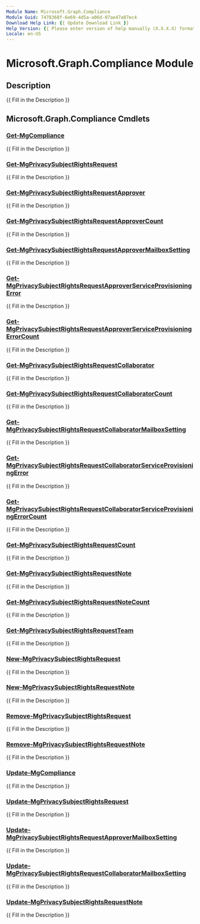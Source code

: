 ```yaml
---
Module Name: Microsoft.Graph.Compliance
Module Guid: 7478368f-6e69-4d5a-a06d-07ae47a87ec4
Download Help Link: {{ Update Download Link }}
Help Version: {{ Please enter version of help manually (X.X.X.X) format }}
Locale: en-US
---
```


# Microsoft.Graph.Compliance Module
## Description
{{ Fill in the Description }}

## Microsoft.Graph.Compliance Cmdlets
### [Get-MgCompliance](Get-MgCompliance.md)
{{ Fill in the Description }}

### [Get-MgPrivacySubjectRightsRequest](Get-MgPrivacySubjectRightsRequest.md)
{{ Fill in the Description }}

### [Get-MgPrivacySubjectRightsRequestApprover](Get-MgPrivacySubjectRightsRequestApprover.md)
{{ Fill in the Description }}

### [Get-MgPrivacySubjectRightsRequestApproverCount](Get-MgPrivacySubjectRightsRequestApproverCount.md)
{{ Fill in the Description }}

### [Get-MgPrivacySubjectRightsRequestApproverMailboxSetting](Get-MgPrivacySubjectRightsRequestApproverMailboxSetting.md)
{{ Fill in the Description }}

### [Get-MgPrivacySubjectRightsRequestApproverServiceProvisioningError](Get-MgPrivacySubjectRightsRequestApproverServiceProvisioningError.md)
{{ Fill in the Description }}

### [Get-MgPrivacySubjectRightsRequestApproverServiceProvisioningErrorCount](Get-MgPrivacySubjectRightsRequestApproverServiceProvisioningErrorCount.md)
{{ Fill in the Description }}

### [Get-MgPrivacySubjectRightsRequestCollaborator](Get-MgPrivacySubjectRightsRequestCollaborator.md)
{{ Fill in the Description }}

### [Get-MgPrivacySubjectRightsRequestCollaboratorCount](Get-MgPrivacySubjectRightsRequestCollaboratorCount.md)
{{ Fill in the Description }}

### [Get-MgPrivacySubjectRightsRequestCollaboratorMailboxSetting](Get-MgPrivacySubjectRightsRequestCollaboratorMailboxSetting.md)
{{ Fill in the Description }}

### [Get-MgPrivacySubjectRightsRequestCollaboratorServiceProvisioningError](Get-MgPrivacySubjectRightsRequestCollaboratorServiceProvisioningError.md)
{{ Fill in the Description }}

### [Get-MgPrivacySubjectRightsRequestCollaboratorServiceProvisioningErrorCount](Get-MgPrivacySubjectRightsRequestCollaboratorServiceProvisioningErrorCount.md)
{{ Fill in the Description }}

### [Get-MgPrivacySubjectRightsRequestCount](Get-MgPrivacySubjectRightsRequestCount.md)
{{ Fill in the Description }}

### [Get-MgPrivacySubjectRightsRequestNote](Get-MgPrivacySubjectRightsRequestNote.md)
{{ Fill in the Description }}

### [Get-MgPrivacySubjectRightsRequestNoteCount](Get-MgPrivacySubjectRightsRequestNoteCount.md)
{{ Fill in the Description }}

### [Get-MgPrivacySubjectRightsRequestTeam](Get-MgPrivacySubjectRightsRequestTeam.md)
{{ Fill in the Description }}

### [New-MgPrivacySubjectRightsRequest](New-MgPrivacySubjectRightsRequest.md)
{{ Fill in the Description }}

### [New-MgPrivacySubjectRightsRequestNote](New-MgPrivacySubjectRightsRequestNote.md)
{{ Fill in the Description }}

### [Remove-MgPrivacySubjectRightsRequest](Remove-MgPrivacySubjectRightsRequest.md)
{{ Fill in the Description }}

### [Remove-MgPrivacySubjectRightsRequestNote](Remove-MgPrivacySubjectRightsRequestNote.md)
{{ Fill in the Description }}

### [Update-MgCompliance](Update-MgCompliance.md)
{{ Fill in the Description }}

### [Update-MgPrivacySubjectRightsRequest](Update-MgPrivacySubjectRightsRequest.md)
{{ Fill in the Description }}

### [Update-MgPrivacySubjectRightsRequestApproverMailboxSetting](Update-MgPrivacySubjectRightsRequestApproverMailboxSetting.md)
{{ Fill in the Description }}

### [Update-MgPrivacySubjectRightsRequestCollaboratorMailboxSetting](Update-MgPrivacySubjectRightsRequestCollaboratorMailboxSetting.md)
{{ Fill in the Description }}

### [Update-MgPrivacySubjectRightsRequestNote](Update-MgPrivacySubjectRightsRequestNote.md)
{{ Fill in the Description }}


